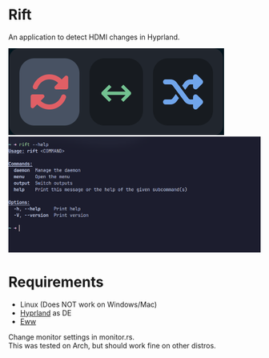 # Rift
An application to detect HDMI changes in Hyprland.

![Rift Menu Screenshot](screenshots/Rift_menu_screenshot_cropped1.png)
![Rift Cli Screenshot](screenshots/Rift_cli_screenshot.png)


# Requirements
- Linux (Does NOT work on Windows/Mac)
- [Hyprland](https://github.com/hyprwm/Hyprland) as DE
- [Eww](https://github.com/elkowar/eww)

Change monitor settings in monitor.rs. \
This was tested on Arch, but should work fine on other distros.
